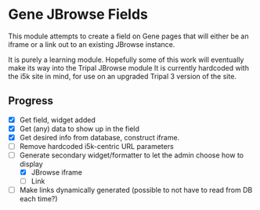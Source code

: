# Gene JBrowse Fields
This module attempts to create a field on Gene pages that will either be an iframe or a link out to an existing JBrowse instance.

It is purely a learning module. Hopefully some of this work will eventually make its way into the Tripal JBrowse module
It is currently hardcoded with the i5k site in mind, for use on an upgraded Tripal 3 version of the site. 

## Progress
 - [x] Get field, widget added
 - [x] Get (any) data to show up in the field
 - [x] Get desired info from database, construct iframe.
 - [ ] Remove hardcoded i5k-centric URL parameters
 - [ ] Generate secondary widget/formatter to let the admin choose how to display
    - [x] JBrowse iframe
    - [ ] Link
 - [ ] Make links dynamically generated (possible to not have to read from DB each time?)
